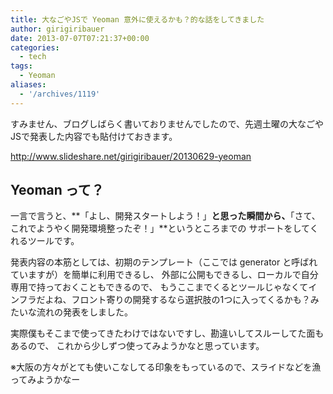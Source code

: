 ```yaml
---
title: 大なごやJSで Yeoman 意外に使えるかも？的な話をしてきました
author: girigiribauer
date: 2013-07-07T07:21:37+00:00
categories:
  - tech
tags:
  - Yeoman
aliases:
  - '/archives/1119'
---
```

すみません、ブログしばらく書いておりませんでしたので、先週土曜の大なごやJSで発表した内容でも貼付けておきます。

<http://www.slideshare.net/girigiribauer/20130629-yeoman>

## Yeoman って？

一言で言うと、**「よし、開発スタートしよう！」**と思った瞬間から、**「さて、これでようやく開発環境整ったぞ！」**というところまでの サポートをしてくれるツールです。

発表内容の本筋としては、初期のテンプレート（ここでは generator と呼ばれていますが）を簡単に利用できるし、 外部に公開もできるし、ローカルで自分専用で持っておくこともできるので、 もうここまでくるとツールじゃなくてインフラだよね、フロント寄りの開発するなら選択肢の1つに入ってくるかも？みたいな流れの発表をしました。

実際僕もそこまで使ってきたわけではないですし、勘違いしてスルーしてた面もあるので、 これから少しずつ使ってみようかなと思っています。

※大阪の方々がとても使いこなしてる印象をもっているので、スライドなどを漁ってみようかなー
